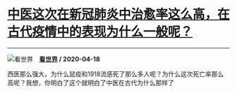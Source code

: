 # [中医这次在新冠肺炎中治愈率这么高，在古代疫情中的表现为什么一般呢？](https://www.zhihu.com/answer/1161715763)

--------------------------------------------------------------------------------

![看世界](https://pic4.zhimg.com/da8e974dc.jpg?source=1940ef5c "看世界")&emsp;**[看世界](https://www.zhihu.com/people/kan-shi-jie-1-94) / 2020-04-18**

西医那么强大，为什么鼠疫和1918流感死了那么多人呢？为什么这次死亡率那么高呢？我想，你明白了这个就明白了中医在古代为什么那样了

